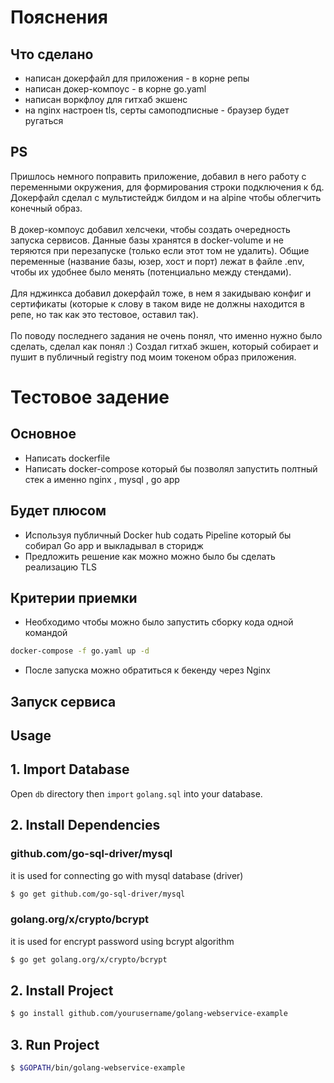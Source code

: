 # Пояснения
## Что сделано
* написан докерфайл для приложения - в корне репы
* написан докер-компоус - в корне go.yaml
* написан воркфлоу для гитхаб экшенс
* на nginx настроен tls, серты самоподписные - браузер будет ругаться

## PS
Пришлось немного поправить приложение, добавил в него работу с переменными окружения, для формирования строки подключения к бд. Докерфайл сделал с мультистейдж билдом и на alpine чтобы облегчить конечный образ.<br /><br />
В докер-компоус добавил хелсчеки, чтобы создать очередность запуска сервисов. Данные базы хранятся в docker-volume и не теряются при перезапуске (только если этот том не удалить). Общие переменные (название базы, юзер, хост и порт) лежат в файле .env, чтобы их удобнее было менять (потенциально между стендами).<br /><br />
Для нджинкса добавил докерфайл тоже, в нем я закидываю конфиг и сертификаты (которые к слову в таком виде не должны находится в репе, но так как это тестовое, оставил так).<br /><br />
По поводу последнего задания не очень понял, что именно нужно было сделать, сделал как понял :) Создал гитхаб экшен, который собирает и пушит в публичный registry под моим токеном образ приложения.

# Тестовое задение 


## Основное 

* Написать dockerfile 
* Написать docker-compose который бы позволял запустить полтный стек а именно nginx , mysql , go app 

## Будет плюсом 

* Используя публичный Docker hub содать Pipeline который бы собирал Go app и выкладывал в сторидж
* Предложить решение как можно можно было бы сделать реализацию TLS 



## Критерии приемки 


* Необходимо чтобы можно было запустить сборку кода одной командой 

````bash
docker-compose -f go.yaml up -d 
````

* После запуска можно обратиться к бекенду через Nginx 


## Запуск сервиса 


## Usage
## 1. Import Database
Open `db` directory then `import` `golang.sql` into your database.

## 2. Install Dependencies
### github.com/go-sql-driver/mysql
it is used for connecting go with mysql database (driver)
```sh
$ go get github.com/go-sql-driver/mysql
```

### golang.org/x/crypto/bcrypt
it is used for encrypt password using bcrypt algorithm
```sh
$ go get golang.org/x/crypto/bcrypt
```

## 2. Install Project
```sh
$ go install github.com/yourusername/golang-webservice-example
```
## 3. Run Project
```sh
$ $GOPATH/bin/golang-webservice-example
```
